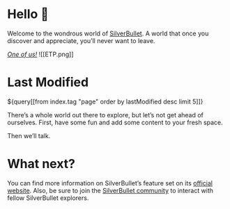 # Hello 👋
Welcome to the wondrous world of [SilverBullet](https://v2.silverbullet.md/). A world that once you discover and appreciate, you’ll never want to leave.

_[One of us!](https://community.silverbullet.md/)_
![[ETP.png]]

# Last Modified
${query[[from index.tag "page" order by lastModified desc limit 5]]}

There’s a whole world out there to explore, but let’s not get ahead of ourselves. First, have some fun and add some content to your fresh space.

Then we’ll talk.

# What next?
You can find more information on SilverBullet’s feature set on its [official website](https://v2.silverbullet.md/). Also, be sure to join the [SilverBullet community](https://community.silverbullet.md/) to interact with fellow SilverBullet explorers.
